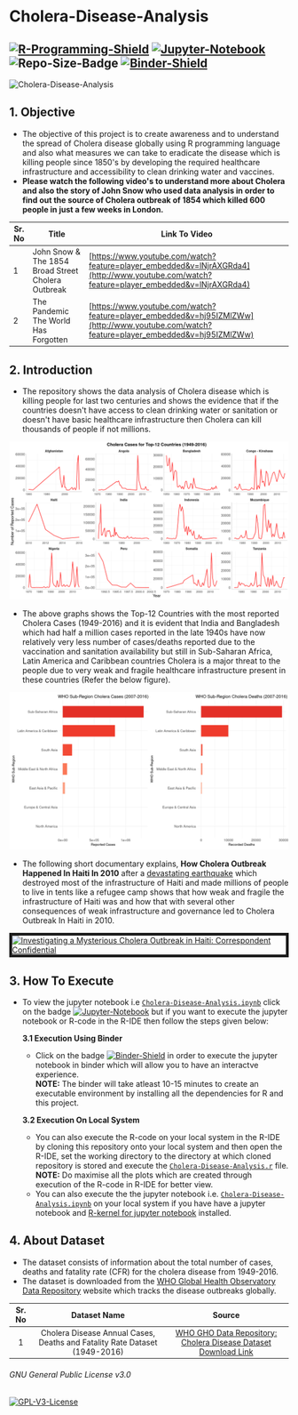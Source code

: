 # Cholera-Disease-Analysis  
[![R-Programming-Shield](https://img.shields.io/badge/R-276DC3?style=for-the-badge&logo=r&logoColor=white)](https://github.com/strikersps/Cholera-Disease-Analysis/blob/main/Cholera-Disease-Analysis.r)
[![Jupyter-Notebook](https://img.shields.io/badge/Jupyter-F37626.svg?&style=for-the-badge&logo=Jupyter&logoColor=white)](https://nbviewer.jupyter.org/github/strikersps/Cholera-Disease-Analysis/blob/main/Cholera-Disease-Analysis.ipynb) 
![Repo-Size-Badge](https://img.shields.io/github/repo-size/strikersps/Cholera-Disease-Analysis?color=%23FF0000&style=for-the-badge)
[![Binder-Shield](https://mybinder.org/badge_logo.svg)](https://mybinder.org/v2/gh/strikersps/Cholera-Disease-Analysis/HEAD)  
------------------------------------------------------------------------------------------------------------------------------------------------------------------
![Cholera-Disease-Analysis](https://socialify.git.ci/strikersps/Cholera-Disease-Analysis/image?description=1&forks=1&issues=1&logo=https%3A%2F%2Fwww.r-project.org%2Flogo%2FRlogo.png&name=1&owner=1&pattern=Circuit%20Board&pulls=1&stargazers=1&theme=Light)

## 1. Objective  
- The objective of this project is to create awareness and to understand the spread of Cholera disease globally using R programming language and also what measures we can take to eradicate the disease which is killing people since 1850's by developing the required healthcare infrastructure and accessibility to clean drinking water and vaccines.  
- **Please watch the following video's to understand more about Cholera and also the story of John Snow who used data analysis in order to find out the source of Cholera outbreak of 1854 which killed 600 people in just a few weeks in London.**  

| Sr. No | Title | Link To Video|
|--------|-------|--------------|
|1| John Snow & The 1854 Broad Street Cholera Outbreak | [https://www.youtube.com/watch?feature=player_embedded&v=lNjrAXGRda4](http://www.youtube.com/watch?feature=player_embedded&v=lNjrAXGRda4) |
|2| The Pandemic The World Has Forgotten | [https://www.youtube.com/watch?feature=player_embedded&v=hj95IZMlZWw](http://www.youtube.com/watch?feature=player_embedded&v=hj95IZMlZWw)|

## 2. Introduction  
- The repository shows the data analysis of Cholera disease which is killing people for last two centuries and shows the evidence that if the countries doesn't have access to clean drinking water or sanitation or doesn't have basic healthcare infrastructure then Cholera can kill thousands of people if not millions.  

![Top-12 Countries With Most Cholera Cases Reported](https://github.com/strikersps/Cholera-Disease-Analysis/blob/main/Cholera-Cases-Top-12-Countries.png)  
- The above graphs shows the Top-12 Countries with the most reported Cholera Cases (1949-2016) and it is evident that India and Bangladesh which had half a million cases reported in the late 1940s have now relatively very less number of cases/deaths reported due to the vaccination and sanitation availability but still in Sub-Saharan Africa, Latin America and Caribbean countries Cholera is a major threat to the people due to very weak and fragile healthcare infrastructure present in these countries (Refer the below figure).  

![WHO-Subregion With Most Number of Cholera Cases Reported (2007-2016)](https://github.com/strikersps/Cholera-Disease-Analysis/blob/main/Cholera-Cases-and-Deaths-Last-10-Years.png)  

- The following short documentary explains, **How Cholera Outbreak Happened In Haiti In 2010** after a [devastating earthquake](https://www.history.com/this-day-in-history/massive-earthquake-strikes-haiti) which destroyed most of the infrastructure of Haiti and made millions of people to live in tents like a refugee camp shows that how weak and fragile the infrastructure of Haiti was and how that with several other consequences of weak infrastructure and governance led to Cholera Outbreak In Haiti in 2010.  

<a href="http://www.youtube.com/watch?feature=player_embedded&v=Xx4sQ0oeU9Q
" target="_blank"><img src="http://img.youtube.com/vi/Xx4sQ0oeU9Q/0.jpg" 
alt="Investigating a Mysterious Cholera Outbreak in Haiti: Correspondent Confidential" width="1024" height="720" border="5" /></a>

## 3. How To Execute  
- To view the jupyter notebook i.e [`Cholera-Disease-Analysis.ipynb`](https://github.com/strikersps/Cholera-Disease-Analysis/blob/main/Cholera-Disease-Analysis.ipynb) click on the badge [![Jupyter-Notebook](https://img.shields.io/badge/Jupyter-F37626.svg?&style=for-the-badge&logo=Jupyter&logoColor=white)](https://nbviewer.jupyter.org/github/strikersps/Cholera-Disease-Analysis/blob/main/Cholera-Disease-Analysis.ipynb) but if you want to execute the jupyter notebook or R-code in the R-IDE then follow the steps given below:

  **3.1 Execution Using Binder**  
    - Click on the badge [![Binder-Shield](https://mybinder.org/badge_logo.svg)](https://mybinder.org/v2/gh/strikersps/Cholera-Disease-Analysis/HEAD) in order to execute the jupyter notebook in binder which will allow you to have an interactve experience.  
      **NOTE:** The binder will take atleast 10-15 minutes to create an executable environment by installing all the dependencies for R and this project.    
      
  **3.2 Execution On Local System**  
    - You can also execute the R-code on your local system in the R-IDE by cloning this repository onto your local system and then open the R-IDE, set the working directory to the directory at which cloned repository is stored and execute the [`Cholera-Disease-Analysis.r`](https://github.com/strikersps/Cholera-Disease-Analysis/blob/main/Cholera-Disease-Analysis.r) file.  
      **NOTE:** Do maximise all the plots which are created through execution of the R-code in R-IDE for better view.  
    - You can also execute the the jupyter notebook i.e. [`Cholera-Disease-Analysis.ipynb`](https://github.com/strikersps/Cholera-Disease-Analysis/blob/main/Cholera-Disease-Analysis.ipynb) on your local system if you have have a jupyter notebook and [R-kernel for jupyter notebook](https://github.com/IRkernel/IRkernoo) installed.

## 4. About Dataset  
- The dataset consists of information about the total number of cases, deaths and fatality rate (CFR) for the cholera disease from 1949-2016.  
- The dataset is downloaded from the [WHO Global Health Observatory Data Repository](https://apps.who.int/gho/data/node.resources) website which tracks the disease outbreaks globally.    

| Sr. No | Dataset Name | Source |  
|:-----:|:-------------:|:--------:|
| 1 | Cholera Disease Annual Cases, Deaths and Fatality Rate Dataset (1949-2016) | [WHO GHO Data Repository: Cholera Disease Dataset Download Link](https://apps.who.int/gho/data/node.main.174?lang=en) |  

###### GNU General Public License v3.0 
[![GPL-V3-License](https://img.shields.io/github/license/strikersps/Cholera-Disease-Analysis?color=red&style=for-the-badge)](https://github.com/strikersps/Cholera-Disease-Analysis/blob/main/LICENSE)
